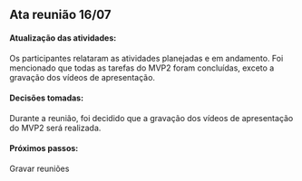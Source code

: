 ## Ata reunião 16/07

#### Atualização das atividades:
Os participantes relataram as atividades planejadas e em andamento. Foi mencionado que todas as tarefas do MVP2 foram concluídas, exceto a gravação dos vídeos de apresentação.

#### Decisões tomadas:
Durante a reunião, foi decidido que a gravação dos vídeos de apresentação do MVP2 será realizada. 

#### Próximos passos:
Gravar reuniões
